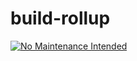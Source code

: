 # build-rollup

[![No Maintenance Intended](http://unmaintained.tech/badge.svg)](http://unmaintained.tech/)
